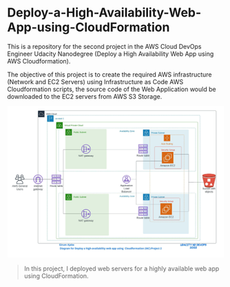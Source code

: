 # Deploy-a-High-Availability-Web-App-using-CloudFormation


This is a repository for the second project in the AWS Cloud DevOps Engineer Udacity Nanodegree (Deploy a High Availability Web App using AWS Cloudformation).

The objective of this project is to create the required AWS infrastructure (Network and EC2 Servers) using Infrastructure as Code AWS Cloudformation scripts, the source code of the Web Application would be downloaded to the EC2 servers from AWS S3 Storage.

![img-1](diagram.jpeg)

> In this project, I deployed web servers for a highly available web app using CloudFormation. 